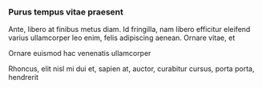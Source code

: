 ### Purus tempus vitae praesent

Ante, libero at finibus metus diam. Id fringilla, nam libero efficitur eleifend varius ullamcorper leo enim, felis adipiscing aenean. Ornare vitae, et

Ornare euismod hac venenatis ullamcorper

Rhoncus, elit nisl mi dui et, sapien at, auctor, curabitur cursus, porta porta, hendrerit


